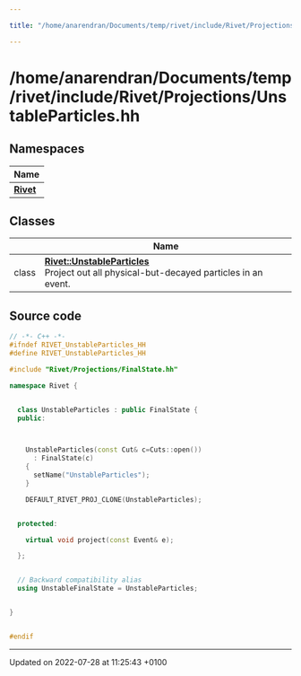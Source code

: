 ```yaml
---

title: "/home/anarendran/Documents/temp/rivet/include/Rivet/Projections/UnstableParticles.hh"

---
```


# /home/anarendran/Documents/temp/rivet/include/Rivet/Projections/UnstableParticles.hh



## Namespaces

| Name           |
| -------------- |
| **[Rivet](http://example.org/namespaces/namespacerivet/)**  |

## Classes

|                | Name           |
| -------------- | -------------- |
| class | **[Rivet::UnstableParticles](http://example.org/classes/classrivet_1_1unstableparticles/)** <br>Project out all physical-but-decayed particles in an event.  |




## Source code

```cpp
// -*- C++ -*-
#ifndef RIVET_UnstableParticles_HH
#define RIVET_UnstableParticles_HH

#include "Rivet/Projections/FinalState.hh"

namespace Rivet {


  class UnstableParticles : public FinalState {
  public:



    UnstableParticles(const Cut& c=Cuts::open())
      : FinalState(c)
    {
      setName("UnstableParticles");
    }

    DEFAULT_RIVET_PROJ_CLONE(UnstableParticles);


  protected:

    virtual void project(const Event& e);

  };


  // Backward compatibility alias
  using UnstableFinalState = UnstableParticles;


}


#endif
```


-------------------------------

Updated on 2022-07-28 at 11:25:43 +0100
